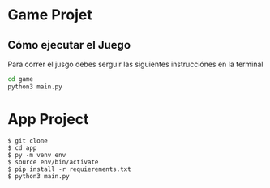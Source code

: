# Game Projet
## Cómo ejecutar el Juego

Para correr el jusgo debes serguir las siguientes instrucciónes en la terminal

```sh
cd game 
python3 main.py
```

# App Project

```shh
$ git clone
$ cd app
$ py -m venv env
$ source env/bin/activate
$ pip install -r requierements.txt
$ python3 main.py
```